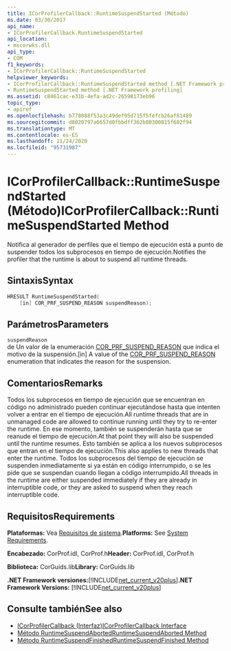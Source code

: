 ```yaml
---
title: ICorProfilerCallback::RuntimeSuspendStarted (Método)
ms.date: 03/30/2017
api_name:
- ICorProfilerCallback.RuntimeSuspendStarted
api_location:
- mscorwks.dll
api_type:
- COM
f1_keywords:
- ICorProfilerCallback::RuntimeSuspendStarted
helpviewer_keywords:
- ICorProfilerCallback::RuntimeSuspendStarted method [.NET Framework profiling]
- RuntimeSuspendStarted method [.NET Framework profiling]
ms.assetid: c8461cac-e31b-4efa-ad2c-26598173eb96
topic_type:
- apiref
ms.openlocfilehash: b778088f53a3c49def95d715f5fefcb26af81489
ms.sourcegitcommit: d8020797a6657d0fbbdff362b80300815f682f94
ms.translationtype: MT
ms.contentlocale: es-ES
ms.lasthandoff: 11/24/2020
ms.locfileid: "95731987"
---
```

# <a name="icorprofilercallbackruntimesuspendstarted-method"></a><span data-ttu-id="7c84c-102">ICorProfilerCallback::RuntimeSuspendStarted (Método)</span><span class="sxs-lookup"><span data-stu-id="7c84c-102">ICorProfilerCallback::RuntimeSuspendStarted Method</span></span>

<span data-ttu-id="7c84c-103">Notifica al generador de perfiles que el tiempo de ejecución está a punto de suspender todos los subprocesos en tiempo de ejecución.</span><span class="sxs-lookup"><span data-stu-id="7c84c-103">Notifies the profiler that the runtime is about to suspend all runtime threads.</span></span>  
  
## <a name="syntax"></a><span data-ttu-id="7c84c-104">Sintaxis</span><span class="sxs-lookup"><span data-stu-id="7c84c-104">Syntax</span></span>  
  
```cpp  
HRESULT RuntimeSuspendStarted(  
    [in] COR_PRF_SUSPEND_REASON suspendReason);  
```  
  
## <a name="parameters"></a><span data-ttu-id="7c84c-105">Parámetros</span><span class="sxs-lookup"><span data-stu-id="7c84c-105">Parameters</span></span>  

 `suspendReason`  
 <span data-ttu-id="7c84c-106">de Un valor de la enumeración [COR_PRF_SUSPEND_REASON](cor-prf-suspend-reason-enumeration.md) que indica el motivo de la suspensión.</span><span class="sxs-lookup"><span data-stu-id="7c84c-106">[in] A value of the [COR_PRF_SUSPEND_REASON](cor-prf-suspend-reason-enumeration.md) enumeration that indicates the reason for the suspension.</span></span>  
  
## <a name="remarks"></a><span data-ttu-id="7c84c-107">Comentarios</span><span class="sxs-lookup"><span data-stu-id="7c84c-107">Remarks</span></span>  

 <span data-ttu-id="7c84c-108">Todos los subprocesos en tiempo de ejecución que se encuentran en código no administrado pueden continuar ejecutándose hasta que intenten volver a entrar en el tiempo de ejecución.</span><span class="sxs-lookup"><span data-stu-id="7c84c-108">All runtime threads that are in unmanaged code are allowed to continue running until they try to re-enter the runtime.</span></span> <span data-ttu-id="7c84c-109">En ese momento, también se suspenderán hasta que se reanude el tiempo de ejecución.</span><span class="sxs-lookup"><span data-stu-id="7c84c-109">At that point they will also be suspended until the runtime resumes.</span></span> <span data-ttu-id="7c84c-110">Esto también se aplica a los nuevos subprocesos que entran en el tiempo de ejecución.</span><span class="sxs-lookup"><span data-stu-id="7c84c-110">This also applies to new threads that enter the runtime.</span></span> <span data-ttu-id="7c84c-111">Todos los subprocesos del tiempo de ejecución se suspenden inmediatamente si ya están en código interrumpido, o se les pide que se suspendan cuando llegan a código interrumpido.</span><span class="sxs-lookup"><span data-stu-id="7c84c-111">All threads in the runtime are either suspended immediately if they are already in interruptible code, or they are asked to suspend when they reach interruptible code.</span></span>  
  
## <a name="requirements"></a><span data-ttu-id="7c84c-112">Requisitos</span><span class="sxs-lookup"><span data-stu-id="7c84c-112">Requirements</span></span>  

 <span data-ttu-id="7c84c-113">**Plataformas:** Vea [Requisitos de sistema](../../get-started/system-requirements.md).</span><span class="sxs-lookup"><span data-stu-id="7c84c-113">**Platforms:** See [System Requirements](../../get-started/system-requirements.md).</span></span>  
  
 <span data-ttu-id="7c84c-114">**Encabezado:** CorProf.idl, CorProf.h</span><span class="sxs-lookup"><span data-stu-id="7c84c-114">**Header:** CorProf.idl, CorProf.h</span></span>  
  
 <span data-ttu-id="7c84c-115">**Biblioteca:** CorGuids.lib</span><span class="sxs-lookup"><span data-stu-id="7c84c-115">**Library:** CorGuids.lib</span></span>  
  
 <span data-ttu-id="7c84c-116">**.NET Framework versiones:**[!INCLUDE[net_current_v20plus](../../../../includes/net-current-v20plus-md.md)]</span><span class="sxs-lookup"><span data-stu-id="7c84c-116">**.NET Framework Versions:** [!INCLUDE[net_current_v20plus](../../../../includes/net-current-v20plus-md.md)]</span></span>  
  
## <a name="see-also"></a><span data-ttu-id="7c84c-117">Consulte también</span><span class="sxs-lookup"><span data-stu-id="7c84c-117">See also</span></span>

- [<span data-ttu-id="7c84c-118">ICorProfilerCallback (Interfaz)</span><span class="sxs-lookup"><span data-stu-id="7c84c-118">ICorProfilerCallback Interface</span></span>](icorprofilercallback-interface.md)
- [<span data-ttu-id="7c84c-119">Método RuntimeSuspendAborted</span><span class="sxs-lookup"><span data-stu-id="7c84c-119">RuntimeSuspendAborted Method</span></span>](icorprofilercallback-runtimesuspendaborted-method.md)
- [<span data-ttu-id="7c84c-120">Método RuntimeSuspendFinished</span><span class="sxs-lookup"><span data-stu-id="7c84c-120">RuntimeSuspendFinished Method</span></span>](icorprofilercallback-runtimesuspendfinished-method.md)
